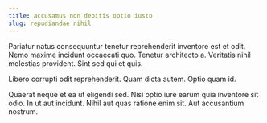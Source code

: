 ```yaml
---
title: accusamus non debitis optio iusto
slug: repudiandae nihil
---
```


Pariatur natus consequuntur tenetur reprehenderit inventore est et odit. Nemo maxime incidunt occaecati quo. Tenetur architecto a. Veritatis nihil molestias provident. Sint sed qui et quis.

Libero corrupti odit reprehenderit. Quam dicta autem. Optio quam id.

Quaerat neque et ea ut eligendi sed. Nisi optio iure earum quia inventore sit odio. In ut aut incidunt. Nihil aut quas ratione enim sit. Aut accusantium nostrum.
